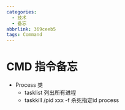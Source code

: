 ```yaml
---
categories:
  - 技术
  - 备忘
abbrlink: 369ceeb5
tags: Command
---
```

# CMD 指令备忘

- Process 类
  - tasklist 列出所有进程
  - taskkill /pid xxx -f 杀死指定id process

